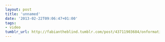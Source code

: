 ```yaml
---
layout: post
title: 'unnamed'
date: '2013-02-22T09:06:47+01:00'
tags:
- video
tumblr_url: http://fabiantheblind.tumblr.com/post/43711903684/onformative-saz-some-first-tests-using-the-leap
---
```

